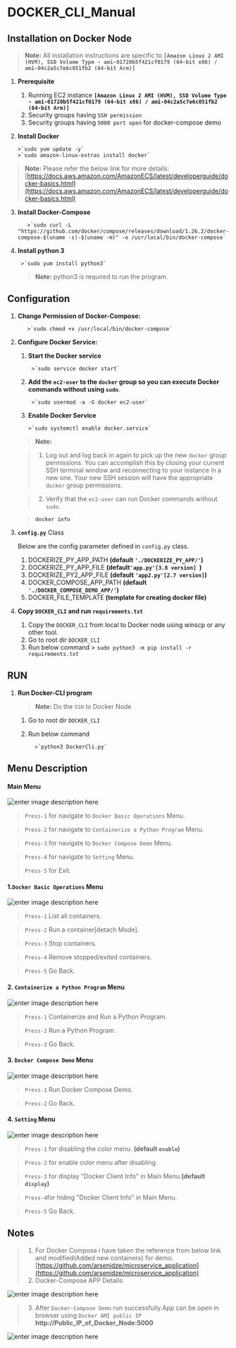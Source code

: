 # DOCKER_CLI_Manual
## Installation on Docker Node
 >**Note:**  All installation instructions are specific to **`[Amazon Linux 2 AMI (HVM), SSD Volume Type - ami-01720b5f421cf0179 (64-bit x86) / ami-04c2a5c7e6c051fb2 (64-bit Arm)]`**
  1. **Prerequisite**
       1. Running  EC2 instance **`[Amazon Linux 2 AMI (HVM), SSD Volume Type - ami-01720b5f421cf0179 (64-bit x86) / ami-04c2a5c7e6c051fb2 (64-bit Arm)]`**
       2. Security groups having `SSH permission`
       3. Security groups having `5000 port open` for docker-compose demo

 2. **Install Docker**
 
		>`sudo yum update -y`
		>`sudo amazon-linux-extras install docker`
    
>**Note:**  Please refer the below link for more details:
[https://docs.aws.amazon.com/AmazonECS/latest/developerguide/docker-basics.html](https://docs.aws.amazon.com/AmazonECS/latest/developerguide/docker-basics.html)
 3.  **Install Docker-Compose**
 
			>`sudo curl -L "https://github.com/docker/compose/releases/download/1.26.2/docker-compose-$(uname -s)-$(uname -m)" -o /usr/local/bin/docker-compose`
 
 4. **Install python 3**
 
         >`sudo yum install python3`
         
       >**Note:**  python3 is required to run the program.
## Configuration		
 1.  **Change Permission of Docker-Compose:**
 
			>`sudo chmod +x /usr/local/bin/docker-compose`

 2.  **Configure Docker Service:**
		1. **Start the Docker service**
    
			    >`sudo service docker start`
          
		2. **Add the `ec2-user` to the `docker` group so you can execute Docker commands without using `sudo`**.
    
				>`sudo usermod -a -G docker ec2-user`
        
		3.  **Enable Docker Service**
    
			    >`sudo systemctl enable docker.service`
		>**Note:**  
    
		>1. Log out and log back in again to pick up the new `docker` group permissions. You can accomplish this by closing your current SSH terminal window and reconnecting to your instance in a new one. Your new SSH session will have the appropriate `docker` group permissions.
    
		>2. Verify that the `ec2-user` can run Docker commands without `sudo`.
    
		>**`docker info`**
 
 3. **`config.py`** Class

	 Below are the config parameter defined in `config.py` class.
	 1. DOCKERIZE_PY_APP_PATH **(default `'./DOCKERIZE_PY_APP/'`)**
	 2. DOCKERIZE_PY_APP_FILE **(default`'app.py'[3.8 version] `)**
	 3. DOCKERIZE_PY2_APP_FILE **(default `'app2.py'[2.7 version]`)**
	 4. DOCKER_COMPOSE_APP_PATH **(default `'./DOCKER_COMPOSE_DEMO_APP/'`)**
	 5. DOCKER_FILE_TEMPLATE **(template for creating docker file)**
 4.  **Copy  `DOCKER_CLI` and run `requirements.txt`**
	 1. Copy the `DOCKER_CLI` from local to Docker node using winscp or any other tool.
      2. Go to root dir  `DOCKER_CLI` 
      3.  Run below command
			  > `sudo python3 -m pip install -r requirements.txt`
			  
## RUN
 1. **Run Docker-CLI program**
 
    >**Note:**  Do the `SSH`  to Docker Node 
	 1. Go to root dir  `DOCKER_CLI` 
	 2. Run below command 
   
			  >`python3 DockerCli.py`
## Menu Description

#### Main Menu
![enter image description here](https://raw.githubusercontent.com/GitPointer/ec2_docker/main/main_menu.png)
 >`Press-1` for navigate to `Docker Basic Operations` Menu. 
 
> `Press-2` for navigate to `Containerize a Python Program` Menu.

> `Press-3` for navigate to `Docker Compose Demo` Menu.

> `Press-4` for navigate to `Setting` Menu.

> `Press-5` for Exit.

#### 1.`Docker Basic Operations` Menu
![enter image description here](https://raw.githubusercontent.com/GitPointer/ec2_docker/main/docker_basic_menu.png)

 >`Press-1` List all containers. 
 
> `Press-2` Run a container[detach Mode].

> `Press-3` Stop containers.

> `Press-4` Remove stopped/exited containers.

> `Press-5` Go Back.

#### 2. `Containerize a Python Program` Menu
![enter image description here](https://raw.githubusercontent.com/GitPointer/ec2_docker/main/containerize_py_pgm_menu.png)

 >`Press-1` Containerize and Run a Python Program. 
 
> `Press-2` Run a Python Program.

> `Press-3` Go Back.

#### 3. `Docker Compose Demo` Menu
![enter image description here](https://raw.githubusercontent.com/GitPointer/ec2_docker/main/docker_compose_menu.png)

 >`Press-1` Run Docker Compose Demo. 
 
> `Press-2` Go Back.

#### 4. `Setting` Menu
![enter image description here](https://raw.githubusercontent.com/GitPointer/ec2_docker/main/setting_menu.png)

> `Press-1` for disabling the color menu. **(default `enable`)**

>  `Press-2` for enable color menu after disabling.

> `Press-3` for display "Docker Client Info"  in Main Menu.**(default `display`)**

> `Press-4`for hiding "Docker Client Info"  in Main Menu.

>  `Press-5` Go Back.

## Notes
> 1. For Docker Compose i have taken the reference from below link and modified(Added new containers) for demo.
>[https://github.com/arsenidze/microservice_application](https://github.com/arsenidze/microservice_application)
> 2. Docker-Compose APP Details:


![enter image description here](https://raw.githubusercontent.com/GitPointer/ec2_docker/main/Docker-Compose-App-Details.png)


> 3. After `Docker-Compose Demo`  run successfully.App can be open in browser using `Docker AMI public IP`
> **http://Public_IP_of_Docker_Node:5000**

![enter image description here](https://raw.githubusercontent.com/GitPointer/ec2_docker/main/docker_compose_result.png)
